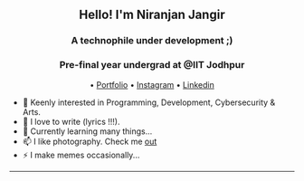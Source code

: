 <h2 align="center">Hello! I'm Niranjan Jangir</h2>
<h3 align="center">A technophile under development ;)</h3>
<h3 align="center">Pre-final year undergrad at @IIT Jodhpur</h3>
<p align="center">
  •
  <a href="https://jangir10.github.io/self.nir/">Portfolio</a> •
  <a href="https://www.instagram.com/soanpapda/">Instagram</a> •
  <a href="https://www.linkedin.com/in/niranjan-jangir-285684236//">Linkedin</a>
</p>


- 🔭 Keenly interested in Programming, Development, Cybersecurity & Arts. 
- 🌱 I love to write (lyrics !!!). 
- 💬 Currently learning many things...
- 📫 I like photography. Check me [out](https://www.instagram.com/soanpapda/)
- ⚡ I make memes occasionally...

-------



      


